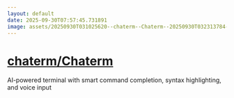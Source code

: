 ```yaml
---
layout: default
date: 2025-09-30T07:57:45.731891
image: assets/20250930T031025620--chaterm--Chaterm--20250930T032313784--cropped.png
---
```


# [chaterm/Chaterm](https://github.com/chaterm/Chaterm)

AI-powered terminal with smart command completion, syntax highlighting, and voice input
